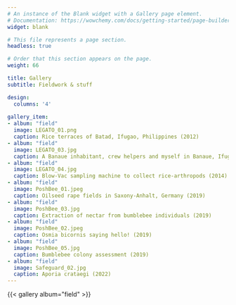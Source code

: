 ```yaml
---
# An instance of the Blank widget with a Gallery page element.
# Documentation: https://wowchemy.com/docs/getting-started/page-builder/
widget: blank

# This file represents a page section.
headless: true

# Order that this section appears on the page.
weight: 66

title: Gallery
subtitle: Fieldwork & stuff

design:
  columns: '4'
  
gallery_item:
- album: "field"
  image: LEGATO_01.png
  caption: Rice terraces of Batad, Ifugao, Philippines (2012)
- album: "field"
  image: LEGATO_03.jpg
  caption: A Banaue inhabitant, crew helpers and myself in Banaue, Ifugao, Philippines (2014)
- album: "field"
  image: LEGATO_04.jpg
  caption: Blow-Vac sampling machine to collect rice-arthropods (2014)  
- album: "field"
  image: PoshBee_01.jpeg
  caption: Oilseed rape fields in Saxony-Anhalt, Germany (2019)
- album: "field"
  image: PoshBee_03.jpg
  caption: Extraction of nectar from bumblebee individuals (2019)   
- album: "field"
  image: PoshBee_02.jpeg
  caption: Osmia bicornis saying hello! (2019)   
- album: "field"
  image: PoshBee_05.jpg
  caption: Bumblebee colony assessment (2019)   
- album: "field"
  image: Safeguard_02.jpg
  caption: Aporia crataegi (2022)     
---
```


{{< gallery album="field" >}}
